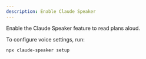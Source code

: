 ```yaml
---
description: Enable Claude Speaker
---
```


Enable the Claude Speaker feature to read plans aloud.

To configure voice settings, run:

```
npx claude-speaker setup
```
